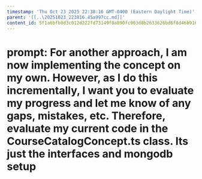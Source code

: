 ```yaml
---
timestamp: 'Thu Oct 23 2025 22:38:16 GMT-0400 (Eastern Daylight Time)'
parent: '[[..\20251023_223816.45a997cc.md]]'
content_id: 5f1a6bfb0d3c012d222fd73149f8a890fc903d8b2633626bd6f8d46b91675dd3
---
```


# prompt: For another approach, I am now implementing the concept on my own. However, as I do this incrementally, I want you to evaluate my progress and let me know of any gaps, mistakes, etc. Therefore, evaluate my current code in the CourseCatalogConcept.ts class. Its just the interfaces and mongodb setup
